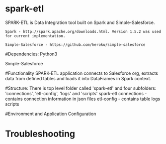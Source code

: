 # spark-etl
SPARK-ETL is Data Integration tool built on Spark and Simple-Salesforce.

	Spark - http://spark.apache.org/downloads.html. Version 1.5.2 was used for current implementation.

	Simple-Salesforce - https://github.com/heroku/simple-salesforce

#Dependencies:
Python3

Simple-Salesforce

#Functionality
SPARK-ETL application connects to Salesforce org, extracts data from defined tables and loads it into DataFrames in Spark context.

#Structure:
There is top level folder called 'spark-etl' and four subfolders: 'connections', 'etl-config', 'logs' and 'scripts'
spark-etl
	connections - contains connection information in json files
	etl-config - contains table 
	logs
	scripts
  

#Environment and Application Configuration


# Troubleshooting
